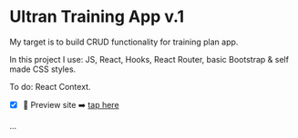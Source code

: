 # Ultran Training App v.1

My target is to build CRUD functionality for training plan app.

In this project I use: JS, React, Hooks, React Router, basic Bootstrap & self made CSS styles.

To do: React Context.

- [x] 🎥 Preview site :arrow_right: [tap here](https://ultran.github.io/train_app_v.1/)

...
